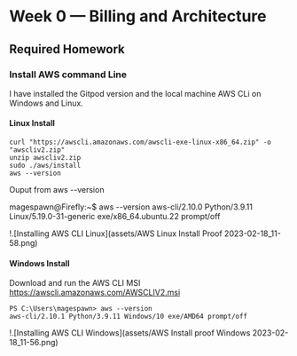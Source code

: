 # Week 0 — Billing and Architecture

## Required Homework

### Install AWS command Line

I have installed the Gitpod version and the local machine AWS CLi on Windows and Linux.

#### Linux Install

```
curl "https://awscli.amazonaws.com/awscli-exe-linux-x86_64.zip" -o "awscliv2.zip"
unzip awscliv2.zip
sudo ./aws/install
aws --version
```

Ouput from aws --version

magespawn@Firefly:~$ aws --version
aws-cli/2.10.0 Python/3.9.11 Linux/5.19.0-31-generic exe/x86_64.ubuntu.22 prompt/off

!.[Installing AWS CLI Linux](assets/AWS Linux Install Proof 2023-02-18_11-58.png)

#### Windows Install

Download and run the AWS CLI MSI https://awscli.amazonaws.com/AWSCLIV2.msi

```
PS C:\Users\magespawn> aws --version                                                                                    
aws-cli/2.10.1 Python/3.9.11 Windows/10 exe/AMD64 prompt/off        
```
!.[Installing AWS CLI Windows](assets/AWS Install proof Windows 2023-02-18_11-56.png)
